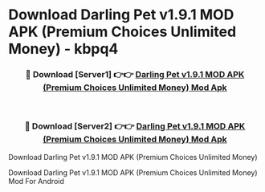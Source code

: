# Download Darling Pet v1.9.1 MOD APK (Premium Choices Unlimited Money) - kbpq4


<div align="center">
<h3>🔴 Download [Server1] 👉👉 <a href="https://apk-comot.site?title=Darling_Pet_v1.9.1_MOD_APK_(Premium_Choices_Unlimited_Money)">Darling Pet v1.9.1 MOD APK (Premium Choices Unlimited Money) Mod Apk</a></h3><br>
<h3>🔴 Download [Server2] 👉👉 <a href="https://apk-comot.site?title=Darling_Pet_v1.9.1_MOD_APK_(Premium_Choices_Unlimited_Money)">Darling Pet v1.9.1 MOD APK (Premium Choices Unlimited Money) Mod Apk</a></h3>
</div>



Download Darling Pet v1.9.1 MOD APK (Premium Choices Unlimited Money) 

Download Darling Pet v1.9.1 MOD APK (Premium Choices Unlimited Money) Mod For Android